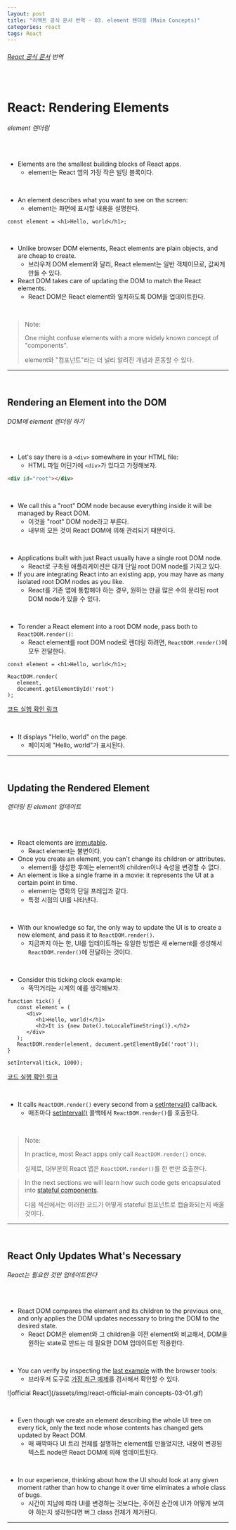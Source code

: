 ```yaml
---
layout: post
title: "리액트 공식 문서 번역 - 03. element 렌더링 (Main Concepts)"
categories: react
tags: React
---
```


###### [React 공식 문서](https://reactjs.org/docs/rendering-elements.html) 번역

<br>

# React: Rendering Elements

###### element 렌더링

<br>

- Elements are the smallest building blocks of React apps.
  - element는 React 앱의 가장 작은 빌딩 블록이다.

<br>

- An element describes what you want to see on the screen:
  - element는 화면에 표시할 내용을 설명한다.

```react
const element = <h1>Hello, world</h1>;
```

<br>

- Unlike browser DOM elements, React elements are plain objects, and are cheap to create.
  - 브라우저 DOM element와 달리, React element는 일반 객체이므로, 값싸게 만들 수 있다.
- React DOM takes care of updating the DOM to match the React elements.
  - React DOM은 React element와 일치하도록 DOM을 업데이트한다.

<br>

> Note:
>
> One might confuse elements with a more widely known concept of "components".
>
> element와 "컴포넌트"라는 더 널리 알려진 개념과 혼동할 수 있다.

------

<br>

## Rendering an Element into the DOM

###### DOM에 element 렌더링 하기

<br>

- Let's say there is a `<div>` somewhere in your HTML file:
  - HTML 파일 어딘가에 `<div>`가 있다고 가정해보자.

```html
<div id="root"></div>
```

<br>

- We call this a "root" DOM node because everything inside it will be managed by React DOM.
  - 이것을 "root" DOM node라고 부른다.
  - 내부의 모든 것이 React DOM에 의해 관리되기 때문이다.

<br>

- Applications built with just React usually have a single root DOM node.
  - React로 구축된 애플리케이션은 대개 단일 root DOM node를 가지고 있다.
- If you are integrating React into an existing app, you may have as many isolated root DOM nodes as you like.
  - React를 기존 앱에 통합해야 하는 경우, 원하는 만큼 많은 수의 분리된 root DOM node가 있을 수 있다.

<br>

- To render a React element into a root DOM node, pass both to `ReactDOM.render()`:
  - React element를 root DOM node로 렌더링 하려면, `ReactDOM.render()`에 모두 전달한다.

```react
const element = <h1>Hello, world</h1>;

ReactDOM.render(
   element,
   document.getElementById('root')
);
```

[코드 실행 확인 링크](https://reactjs.org/redirect-to-codepen/rendering-elements/render-an-element)

<br>

- It displays "Hello, world" on the page.
  - 페이지에 "Hello, world"가 표시된다.

------

<br>

## Updating the Rendered Element

###### 렌더링 된 element 업데이트

<br>

- React elements are [immutable](https://en.wikipedia.org/wiki/Immutable_object).
  - React element는 불변이다.
- Once you create an element, you can't change its children or attributes.
  - element를 생성한 후에는 element의 children이나 속성을 변경할 수 없다.
- An element is like a single frame in a movie: it represents the UI at a certain point in time.
  - element는 영화의 단일 프레임과 같다.
  - 특정 시점의 UI를 나타낸다.

<br>

- With our knowledge so far, the only way to update the UI is to create a new element, and pass it to `ReactDOM.render()`.
  - 지금까지 아는 한, UI를 업데이트하는 유일한 방법은 새 element를 생성해서 `ReactDOM.render()`에 전달하는 것이다.

<br>

- Consider this ticking clock example:
  - 똑딱거리는 시계의 예를 생각해보자.

```react
function tick() {
   const element = (
      <div>
         <h1>Hello, world!</h1>
         <h2>It is {new Date().toLocaleTimeString()}.</h2>
      </div>
   );
   ReactDOM.render(element, document.getElementById('root'));
}

setInterval(tick, 1000);
```

[코드 실행 확인 링크](https://reactjs.org/redirect-to-codepen/rendering-elements/update-rendered-element)

<br>

- It calls `ReactDOM.render()` every second from a [setInterval()](https://developer.mozilla.org/en-US/docs/Web/API/WindowOrWorkerGlobalScope/setInterval) callback.
  - 매초마다 [setInterval()](https://developer.mozilla.org/en-US/docs/Web/API/WindowOrWorkerGlobalScope/setInterval) 콜백에서 `ReactDOM.render()`를 호출한다.

<br>

> Note:
>
> In practice, most React apps only call `ReactDOM.render()` once.
>
> 실제로, 대부분의 React 앱은 `ReactDOM.render()`를 한 번만 호출한다.

> In the next sections we will learn how such code gets encapsulated into [stateful components](https://reactjs.org/docs/state-and-lifecycle.html).
>
> 다음 섹션에서는 이러한 코드가 어떻게 stateful 컴포넌트로 캡슐화되는지 배울 것이다.

------

<br>

## React Only Updates What's Necessary

###### React는 필요한 것만 업데이트한다

<br>

- React DOM compares the element and its children to the previous one, and only applies the DOM updates necessary to bring the DOM to the desired state.
  - React DOM은 element와 그 children을 이전 element와 비교해서, DOM을 원하는 state로 만드는 데 필요한 DOM 업데이트만 적용한다.

<br>

- You can verify by inspecting the [last example](https://codepen.io/pen?&editors=0010) with the browser tools:
  - 브라우저 도구로 [가장 최근 예제](https://codepen.io/pen?&editors=0010)를 검사해서 확인할 수 있다.

![official React](/assets/img/react-official-main concepts-03-01.gif)

<br>

- Even though we create an element describing the whole UI tree on every tick, only the text node whose contents has changed gets updated by React DOM.
  - 매 째깍마다 UI 트리 전체를 설명하는 element를 만들었지만, 내용이 변경된 텍스트 node만 React DOM에 의해 업데이트된다.

<br>

- In our experience, thinking about how the UI should look at any given moment rather than how to change it over time eliminates a whole class of bugs.
  - 시간이 지남에 따라 UI를 변경하는 것보다는, 주어진 순간에 UI가 어떻게 보여야 하는지 생각한다면 버그 class 전체가 제거된다.

------

<br>
